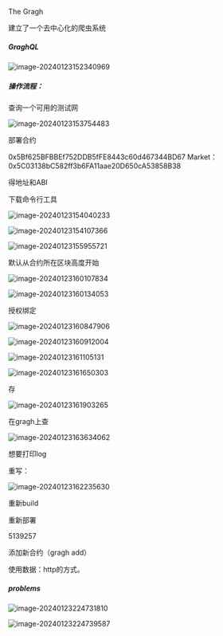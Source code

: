 The Gragh

建立了一个去中心化的爬虫系统

##### GraghQL

![image-20240123152340969](C:\Users\Administrator\AppData\Roaming\Typora\typora-user-images\image-20240123152340969.png)

##### 操作流程：

查询一个可用的测试网

![image-20240123153754483](C:\Users\Administrator\AppData\Roaming\Typora\typora-user-images\image-20240123153754483.png)

部署合约

0x5Bf625BFBBEf752DDB5fFE8443c60d467344BD67
Market：0x5C03138bC582ff3b6FA11aae20D650cA53858B38

得地址和ABI

下载命令行工具

![image-20240123154040233](C:\Users\Administrator\AppData\Roaming\Typora\typora-user-images\image-20240123154040233.png)

![image-20240123154107366](C:\Users\Administrator\AppData\Roaming\Typora\typora-user-images\image-20240123154107366.png)

![image-20240123155955721](C:\Users\Administrator\AppData\Roaming\Typora\typora-user-images\image-20240123155955721.png)

默认从合约所在区块高度开始

![image-20240123160107834](C:\Users\Administrator\AppData\Roaming\Typora\typora-user-images\image-20240123160107834.png)



![image-20240123160134053](C:\Users\Administrator\AppData\Roaming\Typora\typora-user-images\image-20240123160134053.png)



授权绑定

![image-20240123160847906](C:\Users\Administrator\AppData\Roaming\Typora\typora-user-images\image-20240123160847906.png)

![image-20240123160912004](C:\Users\Administrator\AppData\Roaming\Typora\typora-user-images\image-20240123160912004.png)

![image-20240123161105131](C:\Users\Administrator\AppData\Roaming\Typora\typora-user-images\image-20240123161105131.png)

![image-20240123161650303](C:\Users\Administrator\AppData\Roaming\Typora\typora-user-images\image-20240123161650303.png)

存

![image-20240123161903265](C:\Users\Administrator\AppData\Roaming\Typora\typora-user-images\image-20240123161903265.png)

在gragh上查

![image-20240123163634062](C:\Users\Administrator\AppData\Roaming\Typora\typora-user-images\image-20240123163634062.png)

想要打印log

重写：

![image-20240123162235630](C:\Users\Administrator\AppData\Roaming\Typora\typora-user-images\image-20240123162235630.png)



重新build

重新部署

5139257

添加新合约（gragh add）



使用数据：http的方式。

##### problems

![image-20240123224731810](C:\Users\Administrator\AppData\Roaming\Typora\typora-user-images\image-20240123224731810.png)

![image-20240123224739587](C:\Users\Administrator\AppData\Roaming\Typora\typora-user-images\image-20240123224739587.png)